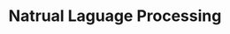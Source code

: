 ---
layout: tag-list
type: tag
title: Natrual Laguage Processing
slug: nlp
category: studylog
sidebar: true
description: >
   Natrual Laguage Processing related posts.
---